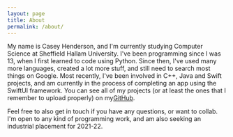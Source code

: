 ```yaml
---
layout: page
title: About
permalink: /about/
---
```


My name is Casey Henderson, and I'm currently studying Computer Science at Sheffield Hallam University. I've been programming since I was 13, when I first learned to code using Python. Since then, I've used many more languages, created a lot more stuff, and still need to search most things on Google. Most recently, I've been involved in C++, Java and Swift projects, and am currently in the process of completing an app using the SwiftUI framework. You can see all of my projects (or at least the ones that I remember to upload properly) on my[GitHub](https://github.com/caseyhenderson).

Feel free to also get in touch if you have any questions, or want to collab. I'm open to any kind of programming work, and am also seeking an industrial placement for 2021-22.